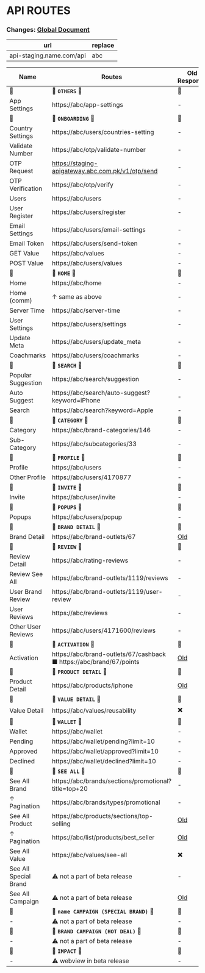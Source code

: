 # API ROUTES

### Changes: [Global Document](https://docs.google.com/document/d/11RWNM88lzEha-3A6Sn53ZDI__AyrqG6eo1NoF9Ezl-M/edit#heading=h.z6ne0og04bp5)

url|replace
-|-
api-staging.name.com/api | abc

Name|Routes|Old Response|New Response
-|-|-|-
🔗|🔗 **`OTHERS`** 🔗|🔗|🔗
App Settings|https://abc/app-settings|-|✅
🔗|🔗 **`ONBOARDING`** 🔗|🔗|🔗
Country Settings|https://abc/users/countries-setting|-|✅
Validate Number|https://abc/otp/validate-number|-|✅
OTP Request|https://staging-apigateway.abc.com.pk/v1/otp/send|-|✅
OTP Verification|https://abc/otp/verify|-|✅
Users|https://abc/users|-|✅
User Register|https://abc/users/register|-|✅
Email Settings|https://abc/users/email-settings|-|✅
Email Token|https://abc/users/send-token|-|✅
GET Value|https://abc/values|-|✅
POST Value|https://abc/users/values|-|✅
🔗|🔗 **`HOME`** 🔗|🔗|🔗
Home|https://abc/home|-|[New](/v15/dashboard-api.json) ✅
Home (comm)|↑ same as above|-|[New](/v15/dashboard-api-2.json) ✅
Server Time|https://abc/server-time|-|✅
User Settings|https://abc/users/settings|-|✅
Update Meta|https://abc/users/update_meta|-|✅
Coachmarks|https://abc/users/coachmarks|-|✅
🔗|🔗 **`SEARCH`** 🔗|🔗|🔗
Popular Suggestion|https://abc/search/suggestion|-|✅
Auto Suggest|https://abc/search/auto-suggest?keyword=iPhone|-|✅
Search|https://abc/search?keyword=Apple|-|✅
🔗|🔗 **`CATEGORY`** 🔗|🔗|🔗
Category|https://abc/brand-categories/146|-|[New](/v15/category-detail.json)
Sub-Category|https://abc/subcategories/33|-|-
🔗|🔗 **`PROFILE`** 🔗|🔗|🔗
Profile|https://abc/users|-|✅
Other Profile|https://abc/users/4170877|-|
🔗|🔗 **`INVITE`** 🔗|🔗|🔗
Invite|https://abc/user/invite|-|-
🔗|🔗 **`POPUPS`** 🔗|🔗|🔗
Popups|https://abc/users/popup|-|-
🔗|🔗 **`BRAND DETAIL`** 🔗|🔗|🔗
Brand Detail|https://abc/brand-outlets/67|[Old](/v6/brand-detail.json)|[New](/v15/brand-detail.json) ✅
🔗|🔗 **`REVIEW`** 🔗|🔗|🔗
Review Detail|https://abc/rating-reviews|-|-
Review See All|https://abc/brand-outlets/1119/reviews|-|-
User Brand Review|https://abc/brand-outlets/1119/user-review|-|-
User Reviews|https://abc/reviews|-|-
Other User Reviews|https://abc/users/4171600/reviews|-|-
🔗|🔗 **`ACTIVATION`** 🔗|🔗|🔗
Activation|https://abc/brand-outlets/67/cashback ■ https://abc/brand/67/points|[Old](/v6/activation.json)|[New](/v15/activation.json)
🔗|🔗 **`PRODUCT DETAIL`** 🔗|🔗|🔗
Product Detail|https://abc/products/iphone|[Old](/v6/product-detail.json)|[New](/v15/product-detail.json)
🔗|🔗 **`VALUE DETAIL`** 🔗|🔗|🔗
Value Detail|https://abc/values/reusability|✖️|[New](/v15/value-detail.json) ✅
🔗|🔗 **`WALLET`** 🔗|🔗|🔗
Wallet|https://abc/wallet|-|-
Pending|https://abc/wallet/pending?limit=10|-|-
Approved|https://abc/wallet/approved?limit=10|-|-
Declined|https://abc/wallet/declined?limit=10|-|-
🔗|🔗 **`SEE ALL`** 🔗|🔗|🔗
See All Brand|https://abc/brands/sections/promotional?title=top+20|-|[New](/v15/see-all-brand.json) ✅
↑ Pagination|https://abc/brands/types/promotional|-|-
See All Product|https://abc/products/sections/top-selling|[Old](/v6/see-all-product.json)|[New](/v15/see-all-product.json) ✅
↑ Pagination|https://abc/list/products/best_seller|[Old](/v6/see-all-product-pagination.json)|-
See All Value|https://abc/values/see-all|✖️|✅
See All Special Brand|⚠️ not a part of beta release|-|[New](/v15/special-brand.json)
See All Campaign|⚠️ not a part of beta release|[Old](/v6/see-all-campaign.json)|[New](/v15/see-all-campaign.json)
🔗|🔗 **`name CAMPAIGN (SPECIAL BRAND)`** 🔗|🔗|🔗
-|⚠️ not a part of beta release|-|[New](/v15/specialbrand.json)
🔗|🔗 **`BRAND CAMPAIGN (HOT DEAL)`** 🔗|🔗|🔗
-|⚠️ not a part of beta release|-|-
🔗|🔗 **`IMPACT`** 🔗|🔗|🔗
-|⚠️ webview in beta release|-|-
